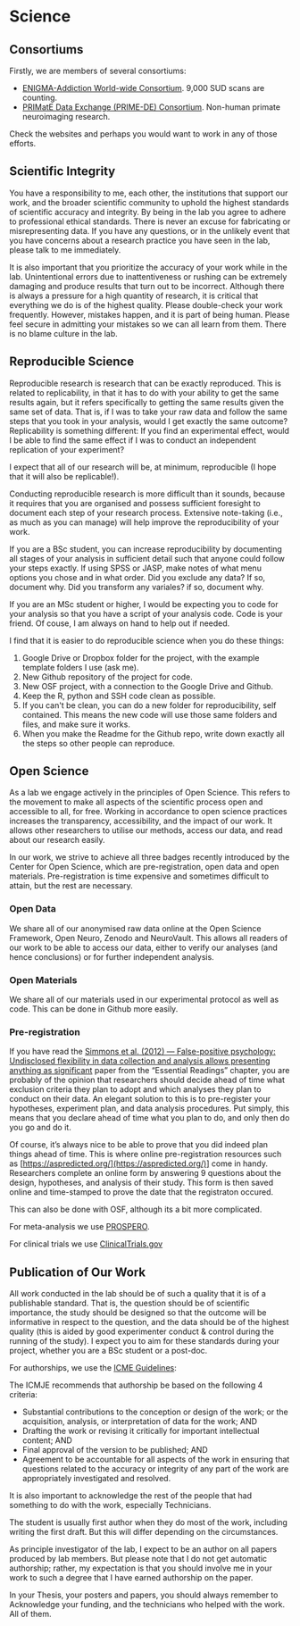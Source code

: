 # Science

## Consortiums

Firstly, we are members of several consortiums:

* [ENIGMA-Addiction World-wide Consortium](https://www.enigmaaddictionconsortium.com/). 9,000 SUD scans are counting.
* [PRIMatE Data Exchange (PRIME-DE) Consortium](http://fcon_1000.projects.nitrc.org/indi/indiPRIME.html). Non-human primate neuroimaging research.

Check the websites and perhaps you would want to work in any of those efforts.


## Scientific Integrity

You have a responsibility to me, each other, the institutions that support our work, and the broader scientific community to uphold the highest standards of scientific accuracy and integrity. By being in the lab you agree to adhere to professional ethical standards. There is never an excuse for fabricating or misrepresenting data. If you have any questions, or in the unlikely event that you have concerns about a research practice you have seen in the lab, please talk to me immediately.

It is also important that you prioritize the accuracy of your work while in the lab. Unintentional errors due to inattentiveness or rushing can be extremely damaging and produce results that turn out to be incorrect. Although there is always a pressure for a high quantity of research, it is critical that everything we do is of the highest quality. Please double-check your work frequently. However, mistakes happen, and it is part of being human. Please feel secure in admitting your mistakes so we can all learn from them. There is no blame culture in the lab.

## Reproducible Science

Reproducible research is research that can be exactly reproduced. This is related to replicability, in that it has to do with your ability to get the same results again, but it refers specifically to getting the same results given the same set of data. That is, if I was to take your raw data and follow the same steps that you took in your analysis, would I get exactly the same outcome? Replicability is something different: If you find an experimental effect, would I be able to find the same effect if I was to conduct an independent replication of your experiment?

I expect that all of our research will be, at minimum, reproducible (I hope that it will also be replicable!).

Conducting reproducible research is more difficult than it sounds, because it requires that you are organised and possess sufficient foresight to document each step of your research process. Extensive note-taking (i.e., as much as you can manage) will help improve the reproducibility of your work.

If you are a BSc student, you can increase reproducibility by documenting all stages of your analysis in sufficient detail such that anyone could follow your steps exactly. If using SPSS or JASP, make notes of what menu options you chose and in what order. Did you exclude any data? If so, document why. Did you transform any variales? if so, document why.

If you are an MSc student or higher, I would be expecting you to code for your analysis so that you have a script of your analysis code. Code is your friend. Of couse, I am always on hand to help out if needed.

I find that it is easier to do reproducible science when you do these things:

1. Google Drive or Dropbox folder for the project, with the example template folders I use  (ask me).
2. New Github repository of the project for code.
3. New OSF project, with a connection to the Google Drive and Github.
4. Keep the R, python and SSH code clean as possible.
5. If you can't be clean, you can do a new folder for reproducibility, self contained. This means the new code will use those same folders and files, and make sure it works. 
6. When you make the Readme for the Github repo, write down exactly all the steps so other people can reproduce.

## Open Science
As a lab we engage actively in the principles of Open Science. This refers to the movement to make all aspects of the scientific process open and accessible to all, for free. Working in accordance to open science practices increases the transparency, accessibility, and the impact of our work. It allows other researchers to utilise our methods, access our data, and read about our research easily.

In our work, we strive to achieve all three badges recently introduced by the Center for Open Science, which are pre-registration, open data and open materials. Pre-registration is time expensive and sometimes difficult to attain, but the rest are necessary.

### Open Data
We share all of our anonymised raw data online at the Open Science Framework, Open Neuro, Zenodo and NeuroVault. This allows all readers of our work to be able to access our data, either to verify our analyses (and hence conclusions) or for further independent analysis. 

### Open Materials
We share all of our materials used in our experimental protocol as well as code. This can be done in Github more easily.

### Pre-registration
If you have read the [Simmons et al. (2012) — False-positive psychology: Undisclosed flexibility in data collection and analysis allows presenting anything as significant](http://journals.sagepub.com/doi/abs/10.1177/0956797611417632) paper from the “Essential Readings” chapter, you are probably of the opinion that researchers should decide ahead of time what exclusion criteria they plan to adopt and which analyses they plan to conduct on their data. An elegant solution to this is to pre-register your hypotheses, experiment plan, and data analysis procedures. Put simply, this means that you declare ahead of time what you plan to do, and only then do you go and do it.

Of course, it’s always nice to be able to prove that you did indeed plan things ahead of time. This is where online pre-registration resources such as [https://aspredicted.org/](https://aspredicted.org/)] come in handy. Researchers complete an online form by answering 9 questions about the design, hypotheses, and analysis of their study. This form is then saved online and time-stamped to prove the date that the registraton occured.

This can also be done with OSF, although its a bit more complicated.

For meta-analysis we use [PROSPERO](https://www.crd.york.ac.uk/prospero/).

For clinical trials we use [ClinicalTrials.gov](https://clinicaltrials.gov/)

## Publication of Our Work

All work conducted in the lab should be of such a quality that it is of a publishable standard. That is, the question should be of scientific importance, the study should be designed so that the outcome will be informative in respect to the question, and the data should be of the highest quality (this is aided by good experimenter conduct & control during the running of the study). I expect you to aim for these standards during your project, whether you are a BSc student or a post-doc.

For authorships, we use the [ICME Guidelines](http://www.icmje.org/recommendations/browse/roles-and-responsibilities/defining-the-role-of-authors-and-contributors.html):

The ICMJE recommends that authorship be based on the following 4 criteria:

* Substantial contributions to the conception or design of the work; or the acquisition, analysis, or interpretation of data for the work; AND
* Drafting the work or revising it critically for important intellectual content; AND
* Final approval of the version to be published; AND
* Agreement to be accountable for all aspects of the work in ensuring that questions related to the accuracy or integrity of any part of the work are appropriately investigated and resolved.

It is also important to acknowledge the rest of the people that had something to do with the work, especially Technicians.

The student is usually first author when they do most of the work, including writing the first draft. But this will differ depending on the circumstances.

As principle investigator of the lab, I expect to be an author on all papers produced by lab members. But please note that I do not get automatic authorship; rather, my expectation is that you should involve me in your work to such a degree that I have earned authorship on the paper.

In your Thesis, your posters and papers, you should always remember to Acknowledge your funding, and the technicians who helped with the work. All of them.
